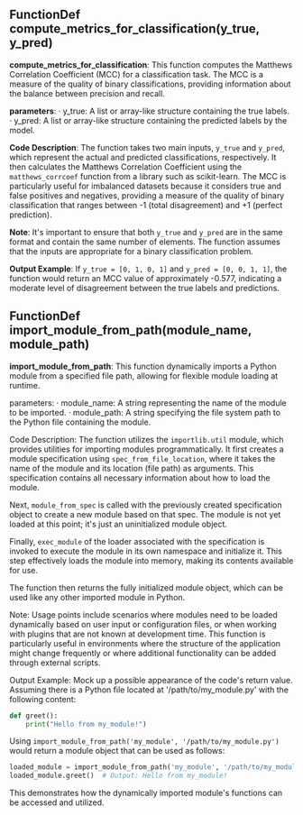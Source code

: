 ## FunctionDef compute_metrics_for_classification(y_true, y_pred)
**compute_metrics_for_classification**: This function computes the Matthews Correlation Coefficient (MCC) for a classification task. The MCC is a measure of the quality of binary classifications, providing information about the balance between precision and recall.

**parameters**:
· y_true: A list or array-like structure containing the true labels.
· y_pred: A list or array-like structure containing the predicted labels by the model.

**Code Description**: The function takes two main inputs, `y_true` and `y_pred`, which represent the actual and predicted classifications, respectively. It then calculates the Matthews Correlation Coefficient using the `matthews_corrcoef` function from a library such as scikit-learn. The MCC is particularly useful for imbalanced datasets because it considers true and false positives and negatives, providing a measure of the quality of binary classification that ranges between -1 (total disagreement) and +1 (perfect prediction).

**Note**: It's important to ensure that both `y_true` and `y_pred` are in the same format and contain the same number of elements. The function assumes that the inputs are appropriate for a binary classification problem.

**Output Example**: If `y_true = [0, 1, 0, 1]` and `y_pred = [0, 0, 1, 1]`, the function would return an MCC value of approximately -0.577, indicating a moderate level of disagreement between the true labels and predictions.
## FunctionDef import_module_from_path(module_name, module_path)
**import_module_from_path**: This function dynamically imports a Python module from a specified file path, allowing for flexible module loading at runtime.

parameters:
· module_name: A string representing the name of the module to be imported.
· module_path: A string specifying the file system path to the Python file containing the module.

Code Description: The function utilizes the `importlib.util` module, which provides utilities for importing modules programmatically. It first creates a module specification using `spec_from_file_location`, where it takes the name of the module and its location (file path) as arguments. This specification contains all necessary information about how to load the module.

Next, `module_from_spec` is called with the previously created specification object to create a new module based on that spec. The module is not yet loaded at this point; it's just an uninitialized module object.

Finally, `exec_module` of the loader associated with the specification is invoked to execute the module in its own namespace and initialize it. This step effectively loads the module into memory, making its contents available for use.

The function then returns the fully initialized module object, which can be used like any other imported module in Python.

Note: Usage points include scenarios where modules need to be loaded dynamically based on user input or configuration files, or when working with plugins that are not known at development time. This function is particularly useful in environments where the structure of the application might change frequently or where additional functionality can be added through external scripts.

Output Example: Mock up a possible appearance of the code's return value.
Assuming there is a Python file located at '/path/to/my_module.py' with the following content:
```python
def greet():
    print("Hello from my_module!")
```
Using `import_module_from_path('my_module', '/path/to/my_module.py')` would return a module object that can be used as follows:
```python
loaded_module = import_module_from_path('my_module', '/path/to/my_module.py')
loaded_module.greet()  # Output: Hello from my_module!
```
This demonstrates how the dynamically imported module's functions can be accessed and utilized.
